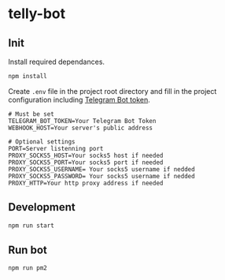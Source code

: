 # telly-bot

## Init

Install required dependances.

```bash
npm install
```

Create `.env` file in the project root directory and fill in the project configuration including [Telegram Bot token](https://core.telegram.org/bots#6-botfather).

```plaintext
# Must be set
TELEGRAM_BOT_TOKEN=Your Telegram Bot Token
WEBHOOK_HOST=Your server's public address

# Optional settings
PORT=Server listenning port
PROXY_SOCKS5_HOST=Your socks5 host if needed
PROXY_SOCKS5_PORT=Your socks5 port if needed
PROXY_SOCKS5_USERNAME= Your socks5 username if nedded
PROXY_SOCKS5_PASSWORD= Your socks5 username if nedded
PROXY_HTTP=Your http proxy address if needed
```

## Development

```bash
npm run start
```

## Run bot

```bash
npm run pm2
```
